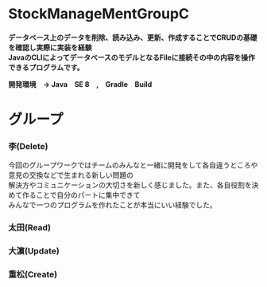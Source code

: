 # StockManageMentGroupC
<h4>データベース上のデータを削除、読み込み、更新、作成することでCRUDの基礎を確認し実際に実装を経験<br>
JavaのCLIによってデータベースのモデルとなるFileに接続その中の内容を操作できるプログラムです。<br>

開発環境　-> Java　SE 8　,　Gradle　Build</h4>



# グループ
<h3>李(Delete)</h3>
今回のグループワークではチームのみんなと一緒に開発をして各自違うところや意見の交換などで生まれる新しい問題の<br>
解決方やコミュニケーションの大切さを新しく感じました。また、各自役割を決めて作ることで自分のパートに集中できて<br>
みんなで一つのプログラムを作れたことが本当にいい経験でした。
<h3>太田(Read)</h3>

<h3>大濵(Update)</h3>

<h3>重松(Create)</h3>
